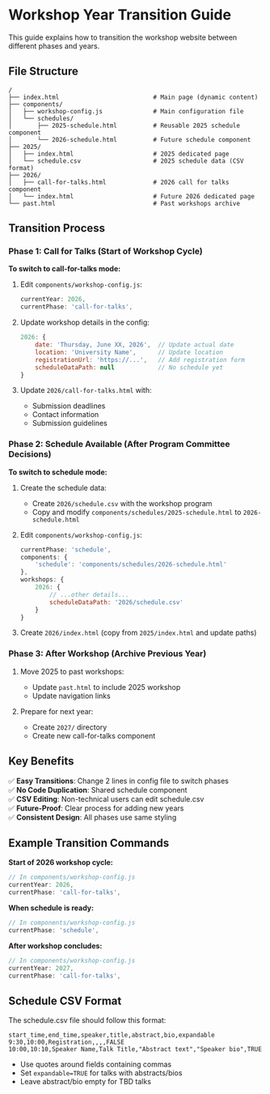 # Workshop Year Transition Guide

This guide explains how to transition the workshop website between different phases and years.

## File Structure

```
/
├── index.html                          # Main page (dynamic content)
├── components/
│   ├── workshop-config.js              # Main configuration file
│   └── schedules/
│       ├── 2025-schedule.html          # Reusable 2025 schedule component
│       └── 2026-schedule.html          # Future schedule component
├── 2025/
│   ├── index.html                      # 2025 dedicated page
│   └── schedule.csv                    # 2025 schedule data (CSV format)
├── 2026/
│   ├── call-for-talks.html             # 2026 call for talks component
│   └── index.html                      # Future 2026 dedicated page
└── past.html                           # Past workshops archive
```

## Transition Process

### Phase 1: Call for Talks (Start of Workshop Cycle)

**To switch to call-for-talks mode:**

1. Edit `components/workshop-config.js`:
   ```javascript
   currentYear: 2026,
   currentPhase: 'call-for-talks',
   ```

2. Update workshop details in the config:
   ```javascript
   2026: {
       date: 'Thursday, June XX, 2026',  // Update actual date
       location: 'University Name',      // Update location
       registrationUrl: 'https://...',   // Add registration form
       scheduleDataPath: null            // No schedule yet
   }
   ```

3. Update `2026/call-for-talks.html` with:
   - Submission deadlines
   - Contact information
   - Submission guidelines

### Phase 2: Schedule Available (After Program Committee Decisions)

**To switch to schedule mode:**

1. Create the schedule data:
   - Create `2026/schedule.csv` with the workshop program
   - Copy and modify `components/schedules/2025-schedule.html` to `2026-schedule.html`

2. Edit `components/workshop-config.js`:
   ```javascript
   currentPhase: 'schedule',
   components: {
       'schedule': 'components/schedules/2026-schedule.html'
   },
   workshops: {
       2026: {
           // ...other details...
           scheduleDataPath: '2026/schedule.csv'
       }
   }
   ```

3. Create `2026/index.html` (copy from `2025/index.html` and update paths)

### Phase 3: After Workshop (Archive Previous Year)

1. Move 2025 to past workshops:
   - Update `past.html` to include 2025 workshop
   - Update navigation links

2. Prepare for next year:
   - Create `2027/` directory
   - Create new call-for-talks component

## Key Benefits

✅ **Easy Transitions**: Change 2 lines in config file to switch phases  
✅ **No Code Duplication**: Shared schedule component  
✅ **CSV Editing**: Non-technical users can edit schedule.csv  
✅ **Future-Proof**: Clear process for adding new years  
✅ **Consistent Design**: All phases use same styling  

## Example Transition Commands

**Start of 2026 workshop cycle:**
```javascript
// In components/workshop-config.js
currentYear: 2026,
currentPhase: 'call-for-talks',
```

**When schedule is ready:**
```javascript
// In components/workshop-config.js
currentPhase: 'schedule',
```

**After workshop concludes:**
```javascript
// In components/workshop-config.js
currentYear: 2027,
currentPhase: 'call-for-talks',
```

## Schedule CSV Format

The schedule.csv file should follow this format:
```csv
start_time,end_time,speaker,title,abstract,bio,expandable
9:30,10:00,Registration,,,,FALSE
10:00,10:10,Speaker Name,Talk Title,"Abstract text","Speaker bio",TRUE
```

- Use quotes around fields containing commas
- Set `expandable=TRUE` for talks with abstracts/bios
- Leave abstract/bio empty for TBD talks
